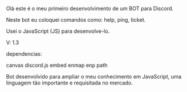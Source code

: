 Olá este é o meu primeiro desenvolvimento de um BOT para Discord.

Neste bot eu coloquei comandos como: help, ping, ticket.

Usei o JavaScript (JS) para desenvolve-lo.

V: 1.3

dependencias:

canvas
discord.js
embed
enmap
enp
path

Bot desenvolvido para ampliar o meu conhecimento em JavaScript, uma linguagem tão importante e requisitada no mercado.